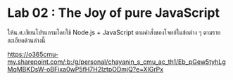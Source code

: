 # Lab 02 : The Joy of pure JavaScript

ให้น.ศ.เขียนโปรแกรมโดยใช้ Node.js + JavaScript ตามคำสั่งของโจทย์ในข้อต่าง ๆ ตามรายละเอียดด้านล่างนี้

https://o365cmu-my.sharepoint.com/:b:/g/personal/chayanin_s_cmu_ac_th1/Eb_pGew5tyhLgMqMBKDsW-oBFixa0wP5fH7H2lztpODmjQ?e=XlGrPx
